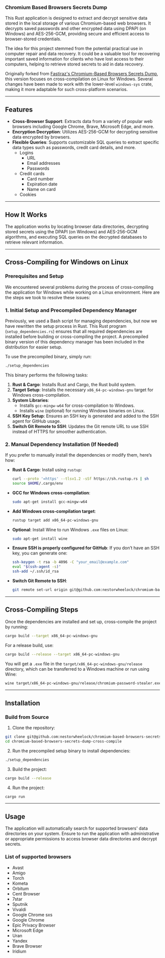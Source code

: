 
### Chromium Based Browsers Secrets Dump

This Rust application is designed to extract and decrypt sensitive data stored in the local storage of various Chromium-based web browsers. It decrypts saved passwords and other encrypted data using DPAPI (on Windows) and AES-256-GCM, providing secure and efficient access to browser-stored credentials.

The idea for this project stemmed from the potential practical use in computer repair and data recovery. It could be a valuable tool for recovering important saved information for clients who have lost access to their computers, helping to retrieve stored secrets to aid in data recovery.

Originally forked from [Fastiraz's Chromium-Based Browsers Secrets Dump](https://github.com/Fastiraz/chromium-based-browsers-secrets-dump), this version focuses on cross-compilation on Linux for Windows. Several changes have been made to work with the lower-level `windows-sys` crate, making it more adaptable for such cross-platform scenarios.

---

## Features
- **Cross-Browser Support**: Extracts data from a variety of popular web browsers including Google Chrome, Brave, Microsoft Edge, and more.
- **Encryption Decryption**: Utilizes AES-256-GCM for decrypting sensitive data encrypted by browsers.
- **Flexible Queries**: Supports customizable SQL queries to extract specific data types such as passwords, credit card details, and more.
  - Logins
    - URL
    - Email addresses
    - Passwords
  - Credit cards
    - Card number
    - Expiration date
    - Name on card
  - Cookies

---

## How It Works
The application works by locating browser data directories, decrypting stored secrets using the DPAPI (on Windows) and AES-256-GCM algorithms, and executing SQL queries on the decrypted databases to retrieve relevant information.

---

## Cross-Compiling for Windows on Linux

### Prerequisites and Setup

We encountered several problems during the process of cross-compiling the application for Windows while working on a Linux environment. Here are the steps we took to resolve these issues:

### 1. **Initial Setup and Precompiled Dependency Manager**

Previously, we used a Bash script for managing dependencies, but now we have rewritten the setup process in Rust. This Rust program (`setup_dependencies.rs`) ensures that all required dependencies are installed before building or cross-compiling the project. A precompiled binary version of this dependency manager has been included in the distribution for easier setup.

To use the precompiled binary, simply run:

```bash
./setup_dependencies
```

This binary performs the following tasks:
1. **Rust & Cargo**: Installs Rust and Cargo, the Rust build system.
2. **Target Setup**: Installs the necessary `x86_64-pc-windows-gnu` target for Windows cross-compilation.
3. **System Libraries**:
   - Installs `gcc-mingw-w64` for cross-compilation to Windows.
   - Installs `wine` (optional) for running Windows binaries on Linux.
4. **SSH Key Setup**: Ensures an SSH key is generated and added to the SSH agent for GitHub usage.
5. **Switch Git Remote to SSH**: Updates the Git remote URL to use SSH instead of HTTPS for smoother authentication.

### 2. **Manual Dependency Installation (If Needed)**

If you prefer to manually install the dependencies or modify them, here’s how:

- **Rust & Cargo**: Install using `rustup`:
    ```bash
    curl --proto '=https' --tlsv1.2 -sSf https://sh.rustup.rs | sh
    source $HOME/.cargo/env
    ```

- **GCC for Windows cross-compilation**:
    ```bash
    sudo apt-get install gcc-mingw-w64
    ```

- **Add Windows cross-compilation target**:
    ```bash
    rustup target add x86_64-pc-windows-gnu
    ```

- **Optional**: Install Wine to run Windows `.exe` files on Linux:
    ```bash
    sudo apt-get install wine
    ```

- **Ensure SSH is properly configured for GitHub**:
    If you don’t have an SSH key, you can generate one:
    ```bash
    ssh-keygen -t rsa -b 4096 -C "your_email@example.com"
    eval "$(ssh-agent -s)"
    ssh-add ~/.ssh/id_rsa
    ```

- **Switch Git Remote to SSH**:
    ```bash
    git remote set-url origin git@github.com:nestorwheelock/chromium-based-browsers-secrets-dump-cross-compile.git
    ```

---

## Cross-Compiling Steps

Once the dependencies are installed and set up, cross-compile the project by running:

```bash
cargo build --target x86_64-pc-windows-gnu
```

For a release build, use:

```bash
cargo build --release --target x86_64-pc-windows-gnu
```

You will get a `.exe` file in the `target/x86_64-pc-windows-gnu/release` directory, which can be transferred to a Windows machine or run using Wine:

```bash
wine target/x86_64-pc-windows-gnu/release/chromium-password-stealer.exe
```

---

## Installation

### Build from Source

1. Clone the repository:

```bash
git clone git@github.com:nestorwheelock/chromium-based-browsers-secrets-dump-cross-compile.git
cd chromium-based-browsers-secrets-dump-cross-compile
```

2. Run the precompiled setup binary to install dependencies:

```bash
./setup_dependencies
```

3. Build the project:

```bash
cargo build --release
```

4. Run the project:

```bash
cargo run
```

---

## Usage
The application will automatically search for supported browsers' data directories on your system. Ensure to run the application with administrative or appropriate permissions to access browser data directories and decrypt secrets.

### List of supported browsers

- Avast
- Amigo
- Torch
- Kometa
- Orbitum
- Cent Browser
- 7star
- Sputnik
- Vivaldi
- Google Chrome sxs
- Google Chrome
- Epic Privacy Browser
- Microsoft Edge
- Uran
- Yandex
- Brave Browser
- Iridium
